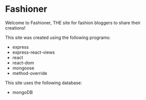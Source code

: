 # Fashioner

Welcome to Fashioner, THE site for fashion bloggers to share their creations!

This site was created using the following programs:
- express
- express-react-views
- react
- react-dom
- mongoose
- method-override

This site uses the following database:
- mongoDB